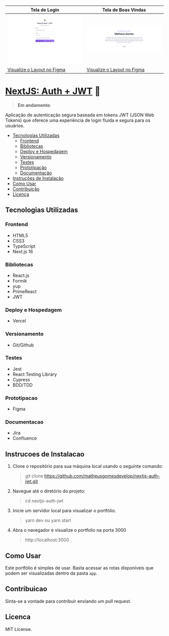 | Tela de Login                                       | Tela de Boas Vindas                                      |
| ------------------------------------------- | ----------------------------------------- |
| ![Tela de Login](/readme/login-desktop.png) | ![Tela de Boas Vindas](/readme/dash-desktop.png) |
| [Visualize o Layout no Figma](https://www.figma.com/file/WZ6hE95sDBZxWX6X6S5sB7/Portfolio-Matheus?type=design&node-id=6552-4&mode=design) | [Visualize o Layout no Figma](https://www.figma.com/file/WZ6hE95sDBZxWX6X6S5sB7/Portfolio-Matheus?type=design&node-id=6552-5&mode=design)

# [NextJS: Auth + JWT](https://matheusgomesdev.com.br) 🚀

> **Em andamento**: 

Aplicação de autenticação segura baseada em tokens JWT (JSON Web Tokens) que oferece uma experiência de login fluida e segura para os usuários.

- [Tecnologias Utilizadas](#tecnologias-utilizadas) 
    - [Frontend](#frontend)
    - [Bibliotecas](#bibliotecas)
    - [Deploy e Hospedagem](#deploy-e-hospedagem)
    - [Versionamento](#versionamento)
    - [Testes](#testes)
    - [Prototipação](#prototipacao)
    - [Documentação](#documentacao)
- [Instruções de Instalação](#instrucoes-de-instalacao) 
- [Como Usar](#como-usar) 
- [Contribuição](#contribuicao) 
- [Licença](#licenca)

## Tecnologias Utilizadas

### Frontend

- HTML5
- CSS3 
- TypeScript
- Next.js 16

### Bibliotecas

- React.js
- Formik 
- yup
- PrimeReact
- JWT

### Deploy e Hospedagem

- Vercel

### Versionamento

- Git/Github

### Testes

- Jest
- React Testing Library
- Cypress
- BDD/TDD

### Prototipacao

- Figma

### Documentacao

- Jira
- Confluence

## Instrucoes de Instalacao

1. Clone o repositório para sua máquina local usando o seguinte comando:

   > git clone https://github.com/matheusgomesdevelop/nextjs-auth-jwt.git

2. Navegue até o diretório do projeto:

   > cd nextjs-auth-jwt

3. Inicie um servidor local para visualizar o portfólio.

   > yarn dev ou yarn start

4. Abra o navegador e visualize o portfolio na porta 3000
   > http://localhost:3000

## Como Usar

Este portfólio é simples de usar. Basta acessar as rotas disponíveis que podem ser visualizadas dentro da pasta `app`.

## Contribuicao

Sinta-se a vontade para contribuir enviando um pull request.

## Licenca

MIT License.
